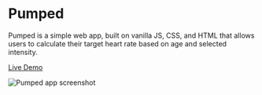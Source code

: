 # Pumped
Pumped is a simple web app, built on vanilla JS, CSS, and HTML that allows users to calculate their target heart rate based on age and selected intensity.

[Live Demo](https://pumped-app.herokuapp.com/)

![Pumped app screenshot](https://i.ibb.co/tJhdNJR/Screen-Shot-2020-10-28-at-7-32-44-PM.png)
